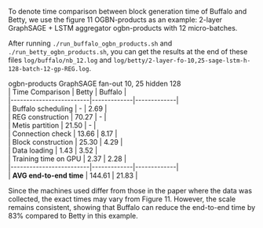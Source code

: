 To denote time comparison between block generation time of Buffalo and Betty, we use the figure 11 OGBN-products as an example: 2-layer GraphSAGE + LSTM aggregator ogbn-products with 12 micro-batches.  

After running `./run_buffalo_ogbn_products.sh` and `./run_betty_ogbn_products.sh`, you can get the results at the end of these files `log/buffalo/nb_12.log` and `log/betty/2-layer-fo-10,25-sage-lstm-h-128-batch-12-gp-REG.log`.  

ogbn-products GraphSAGE fan-out 10, 25 hidden 128  
| Time Comparison         | Betty       | Buffalo     |  
|-------------------------|-------------|-------------|  
| Buffalo scheduling       | -           | 2.69        |  
| REG construction         | 70.27       | -           |  
| Metis partition          | 21.50       | -           |  
| Connection check         | 13.66       | 8.17        |  
| Block construction       | 25.30       | 4.29        |  
| Data loading             | 1.43        | 3.52        |  
| Training time on GPU     | 2.37        | 2.28        |  
|-------------------------|-------------|-------------|  
| **AVG end-to-end time**  | 144.61      | 21.83       |
  

Since the machines used differ from those in the paper where the data was collected, the exact times may vary from Figure 11. However, the scale remains consistent, showing that Buffalo can reduce the end-to-end time by 83% compared to Betty in this example.